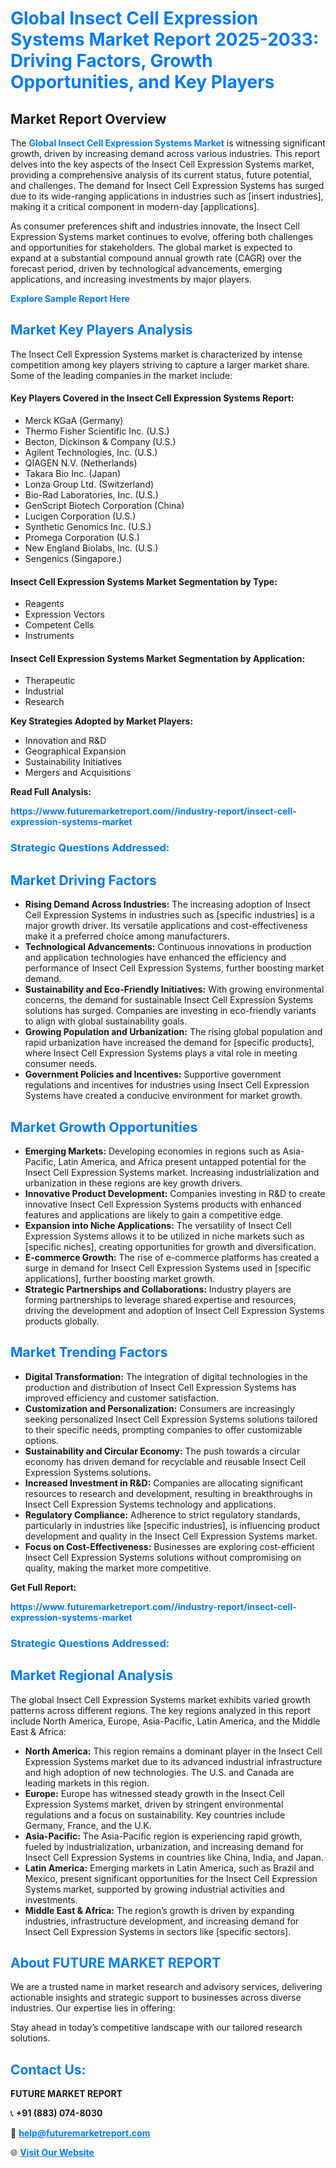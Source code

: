 <h1 style="color: #007BFF;">Global Insect Cell Expression Systems Market Report 2025-2033: Driving Factors, Growth Opportunities, and Key Players</h1>

<section id="overview">
<h2>Market Report Overview</h2>
<p>The <a href="https://www.futuremarketreport.com//industry-report/insect-cell-expression-systems-market" style="color: #007BFF; text-decoration: none;"><strong>Global Insect Cell Expression Systems Market</strong></a> is witnessing significant growth, driven by increasing demand across various industries. This report delves into the key aspects of the Insect Cell Expression Systems market, providing a comprehensive analysis of its current status, future potential, and challenges. The demand for Insect Cell Expression Systems has surged due to its wide-ranging applications in industries such as [insert industries], making it a critical component in modern-day [applications].</p>
<p>As consumer preferences shift and industries innovate, the Insect Cell Expression Systems market continues to evolve, offering both challenges and opportunities for stakeholders. The global market is expected to expand at a substantial compound annual growth rate (CAGR) over the forecast period, driven by technological advancements, emerging applications, and increasing investments by major players.</p>
</section>

<section id="overview">
<p><a href="https://www.futuremarketreport.com//request-sample/reportId=85033" style="color: #007BFF; text-decoration: none;"><strong>Explore Sample Report Here</strong></a></p>
</section>

<section id="key-players">
<h2 style="color: #007BFF;">Market Key Players Analysis</h2>
<p>The Insect Cell Expression Systems market is characterized by intense competition among key players striving to capture a larger market share. Some of the leading companies in the market include:</p>
<h4>Key Players Covered in the Insect Cell Expression Systems Report:</h4>
<ul><li>Merck KGaA (Germany)</li><li>Thermo Fisher Scientific Inc. (U.S.)</li><li>Becton, Dickinson &amp; Company (U.S.)</li><li>Agilent Technologies, Inc. (U.S.)</li><li>QIAGEN N.V. (Netherlands)</li><li>Takara Bio Inc. (Japan)</li><li>Lonza Group Ltd. (Switzerland)</li><li>Bio-Rad Laboratories, Inc. (U.S.)</li><li>GenScript Biotech Corporation (China)</li><li>Lucigen Corporation (U.S.)</li><li>Synthetic Genomics Inc. (U.S.)</li><li>Promega Corporation (U.S.)</li><li>New England Biolabs, Inc. (U.S.)</li><li>Sengenics (Singapore.)</li></ul>
<h4>Insect Cell Expression Systems Market Segmentation by Type:</h4>
<ul><li>Reagents</li><li>Expression Vectors</li><li>Competent Cells</li><li>Instruments</li></ul>

<h4>Insect Cell Expression Systems Market Segmentation by Application:</h4>
<ul><li>Therapeutic</li><li>Industrial</li><li>Research</li></ul>
<p><strong>Key Strategies Adopted by Market Players:</strong></p>
<ul>
<li>Innovation and R&D</li>
<li>Geographical Expansion</li>
<li>Sustainability Initiatives</li>
<li>Mergers and Acquisitions</li>
</ul>
</section>

<section>
<p><strong>Read Full Analysis: </strong></p><a href="https://www.futuremarketreport.com//industry-report/insect-cell-expression-systems-market" style="color: #007BFF; text-decoration: none;"><strong>https://www.futuremarketreport.com//industry-report/insect-cell-expression-systems-market</strong></a>
<h3 style="color: #007BFF;">Strategic Questions Addressed:</h3>
</section>

<section id="driving-factors">
<h2 style="color: #007BFF;">Market Driving Factors</h2>
<ul>
<li><strong>Rising Demand Across Industries:</strong> The increasing adoption of Insect Cell Expression Systems in industries such as [specific industries] is a major growth driver. Its versatile applications and cost-effectiveness make it a preferred choice among manufacturers.</li>
<li><strong>Technological Advancements:</strong> Continuous innovations in production and application technologies have enhanced the efficiency and performance of Insect Cell Expression Systems, further boosting market demand.</li>
<li><strong>Sustainability and Eco-Friendly Initiatives:</strong> With growing environmental concerns, the demand for sustainable Insect Cell Expression Systems solutions has surged. Companies are investing in eco-friendly variants to align with global sustainability goals.</li>
<li><strong>Growing Population and Urbanization:</strong> The rising global population and rapid urbanization have increased the demand for [specific products], where Insect Cell Expression Systems plays a vital role in meeting consumer needs.</li>
<li><strong>Government Policies and Incentives:</strong> Supportive government regulations and incentives for industries using Insect Cell Expression Systems have created a conducive environment for market growth.</li>
</ul>
</section>

<section id="growth-opportunities">
<h2 style="color: #007BFF;">Market Growth Opportunities</h2>
<ul>
<li><strong>Emerging Markets:</strong> Developing economies in regions such as Asia-Pacific, Latin America, and Africa present untapped potential for the Insect Cell Expression Systems market. Increasing industrialization and urbanization in these regions are key growth drivers.</li>
<li><strong>Innovative Product Development:</strong> Companies investing in R&D to create innovative Insect Cell Expression Systems products with enhanced features and applications are likely to gain a competitive edge.</li>
<li><strong>Expansion into Niche Applications:</strong> The versatility of Insect Cell Expression Systems allows it to be utilized in niche markets such as [specific niches], creating opportunities for growth and diversification.</li>
<li><strong>E-commerce Growth:</strong> The rise of e-commerce platforms has created a surge in demand for Insect Cell Expression Systems used in [specific applications], further boosting market growth.</li>
<li><strong>Strategic Partnerships and Collaborations:</strong> Industry players are forming partnerships to leverage shared expertise and resources, driving the development and adoption of Insect Cell Expression Systems products globally.</li>
</ul>
</section>

<section id="trending-factors">
<h2 style="color: #007BFF;">Market Trending Factors</h2>
<ul>
<li><strong>Digital Transformation:</strong> The integration of digital technologies in the production and distribution of Insect Cell Expression Systems has improved efficiency and customer satisfaction.</li>
<li><strong>Customization and Personalization:</strong> Consumers are increasingly seeking personalized Insect Cell Expression Systems solutions tailored to their specific needs, prompting companies to offer customizable options.</li>
<li><strong>Sustainability and Circular Economy:</strong> The push towards a circular economy has driven demand for recyclable and reusable Insect Cell Expression Systems solutions.</li>
<li><strong>Increased Investment in R&D:</strong> Companies are allocating significant resources to research and development, resulting in breakthroughs in Insect Cell Expression Systems technology and applications.</li>
<li><strong>Regulatory Compliance:</strong> Adherence to strict regulatory standards, particularly in industries like [specific industries], is influencing product development and quality in the Insect Cell Expression Systems market.</li>
<li><strong>Focus on Cost-Effectiveness:</strong> Businesses are exploring cost-efficient Insect Cell Expression Systems solutions without compromising on quality, making the market more competitive.</li>
</ul>
</section>

<section>
<p><strong>Get Full Report: </strong></p><a href="https://www.futuremarketreport.com//industry-report/insect-cell-expression-systems-market" style="color: #007BFF; text-decoration: none;"><strong>https://www.futuremarketreport.com//industry-report/insect-cell-expression-systems-market</strong></a>
<h3 style="color: #007BFF;">Strategic Questions Addressed:</h3>
</section>


<section id="regional-analysis">
<h2 style="color: #007BFF;">Market Regional Analysis</h2>
<p>The global Insect Cell Expression Systems market exhibits varied growth patterns across different regions. The key regions analyzed in this report include North America, Europe, Asia-Pacific, Latin America, and the Middle East & Africa:</p>
<ul>
<li><strong>North America:</strong> This region remains a dominant player in the Insect Cell Expression Systems market due to its advanced industrial infrastructure and high adoption of new technologies. The U.S. and Canada are leading markets in this region.</li>
<li><strong>Europe:</strong> Europe has witnessed steady growth in the Insect Cell Expression Systems market, driven by stringent environmental regulations and a focus on sustainability. Key countries include Germany, France, and the U.K.</li>
<li><strong>Asia-Pacific:</strong> The Asia-Pacific region is experiencing rapid growth, fueled by industrialization, urbanization, and increasing demand for Insect Cell Expression Systems in countries like China, India, and Japan.</li>
<li><strong>Latin America:</strong> Emerging markets in Latin America, such as Brazil and Mexico, present significant opportunities for the Insect Cell Expression Systems market, supported by growing industrial activities and investments.</li>
<li><strong>Middle East & Africa:</strong> The region’s growth is driven by expanding industries, infrastructure development, and increasing demand for Insect Cell Expression Systems in sectors like [specific sectors].</li>
</ul>
</section>

<footer>
<h2 style="color: #007BFF;">About FUTURE MARKET REPORT</h2>
<p>We are a trusted name in market research and advisory services, delivering actionable insights and strategic support to businesses across diverse industries. Our expertise lies in offering:</p>

<p>Stay ahead in today’s competitive landscape with our tailored research solutions.</p>

<h2 style="color: #007BFF;">Contact Us:</h2>
<p><strong>FUTURE MARKET REPORT</strong></p>
<p>📞 <strong>+91 (883) 074-8030</strong></p>
<p>📧 <strong><a href="mailto:help@futuremarketreport.com" style="color: #007BFF;">help@futuremarketreport.com</a></strong></p>
<p>🌐 <strong><a href="https://www.futuremarketreport.com/" style="color: #007BFF;">Visit Our Website</a></strong></p>
</footer>